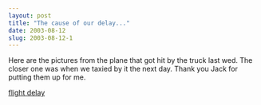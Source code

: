 ```yaml
---
layout: post
title: "The cause of our delay..."
date: 2003-08-12
slug: 2003-08-12-1
---
```


Here are the pictures from the plane that got hit by the truck last wed.  The closer one was when we taxied by it the next day.  Thank you Jack for putting them up for me.

 [flight delay](http://www.muttmansion.com/wiki.cgi?FloridaFlight081103) 
